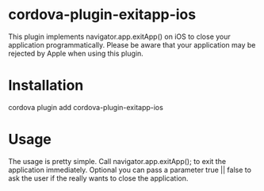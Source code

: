 # cordova-plugin-exitapp-ios
This plugin implements navigator.app.exitApp() on iOS to close your application programmatically. Please be aware that your application may be rejected by Apple when using this plugin.

# Installation
cordova plugin add cordova-plugin-exitapp-ios

# Usage
The usage is pretty simple. Call navigator.app.exitApp(); to exit the application immediately. Optional you can pass a parameter true || false to ask the user if the really wants to close the application.